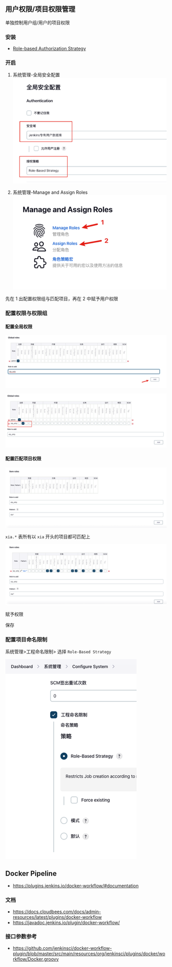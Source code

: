 ## 用户权限/项目权限管理

单独控制用户组/用户的项目权限

### 安装
- [Role-based Authorization Strategy](https://plugins.jenkins.io/role-strategy)

### 开启
1. 系统管理-全局安全配置
![](assets/Pasted%20image%2020230130181218.png)

2. 系统管理-Manage and Assign Roles
![](assets/Pasted%20image%2020230130181308.png)

先在 1 出配置权限组与匹配项目，再在 2 中赋予用户权限

### 配置权限与权限组

#### 配置全局权限
![](assets/Pasted%20image%2020230130181427.png)

![](assets/Pasted%20image%2020230130181442.png)

#### 配置匹配项目权限

![](assets/Pasted%20image%2020230130181538.png)

`xia.*` 表所有以 `xia` 开头的项目都可匹配上

![](assets/Pasted%20image%2020230130181656.png)

赋予权限

保存



### 配置项目命名限制

系统管理>工程命名限制> 选择 `Role-Based Strategy`

![](assets/Pasted%20image%2020230206160137.png)

## Docker Pipeline 

- https://plugins.jenkins.io/docker-workflow/#documentation 

### 文档

- https://docs.cloudbees.com/docs/admin-resources/latest/plugins/docker-workflow 
- https://javadoc.jenkins.io/plugin/docker-workflow/ 

### 接口参数参考 

- https://github.com/jenkinsci/docker-workflow-plugin/blob/master/src/main/resources/org/jenkinsci/plugins/docker/workflow/Docker.groovy
